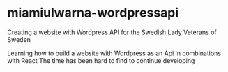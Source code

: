 # miamiulwarna-wordpressapi
Creating a website with Wordpress API for the Swedish Lady Veterans of Sweden

Learning how to build a website with Wordpress as an Api in combinations with React
The time has been hard to find to continue developing 
